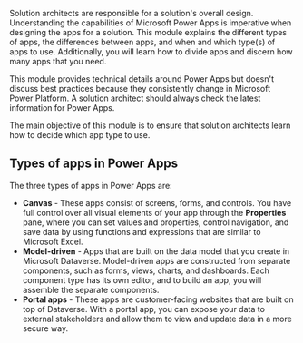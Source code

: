 Solution architects are responsible for a solution's overall design. Understanding the capabilities of Microsoft Power Apps is imperative when designing the apps for a solution. This module explains the different types of apps, the differences between apps, and when and which type(s) of apps to use. Additionally, you will learn how to divide apps and discern how many apps that you need.

This module provides technical details around Power Apps but doesn't discuss best practices because they consistently change in Microsoft Power Platform. A solution architect should always check the latest information for Power Apps.

The main objective of this module is to ensure that solution architects learn how to decide which app type to use.

## Types of apps in Power Apps

The three types of apps in Power Apps are:

- **Canvas** - These apps consist of screens, forms, and controls. You have full control over all visual elements of your app through the **Properties** pane, where you can set values and properties, control navigation, and save data by using functions and expressions that are similar to Microsoft Excel.
- **Model-driven** - Apps that are built on the data model that you create in Microsoft Dataverse. Model-driven apps are constructed from separate components, such as forms, views, charts, and dashboards. Each component type has its own editor, and to build an app, you will assemble the separate components.
- **Portal apps** - These apps are customer-facing websites that are built on top of Dataverse. With a portal app, you can expose your data to external stakeholders and allow them to view and update data in a more secure way.
